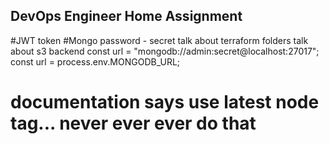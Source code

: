 ## DevOps Engineer Home Assignment
#JWT token
#Mongo password - secret
talk about terraform folders
talk about s3 backend
const url = "mongodb://admin:secret@localhost:27017";
const url = process.env.MONGODB_URL;
# documentation says use latest node tag... never ever ever do that

 
